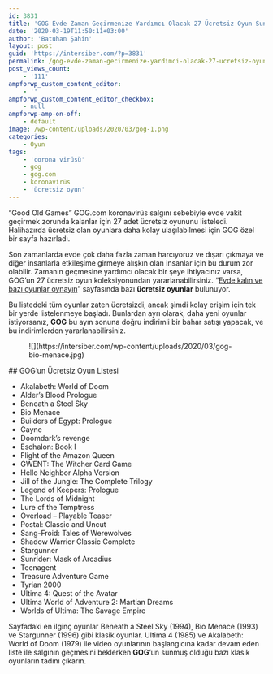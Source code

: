 ```yaml
---
id: 3831
title: 'GOG Evde Zaman Geçirmenize Yardımcı Olacak 27 Ücretsiz Oyun Sunuyor'
date: '2020-03-19T11:50:11+03:00'
author: 'Batuhan Şahin'
layout: post
guid: 'https://intersiber.com/?p=3831'
permalink: /gog-evde-zaman-gecirmenize-yardimci-olacak-27-ucretsiz-oyun-sunuyor/
post_views_count:
    - '111'
ampforwp_custom_content_editor:
    - ''
ampforwp_custom_content_editor_checkbox:
    - null
ampforwp-amp-on-off:
    - default
image: /wp-content/uploads/2020/03/gog-1.png
categories:
    - Oyun
tags:
    - 'corona virüsü'
    - gog
    - gog.com
    - koronavirüs
    - 'ücretsiz oyun'
---
```


“Good Old Games” GOG.com koronavirüs salgını sebebiyle evde vakit geçirmek zorunda kalanlar için 27 adet ücretsiz oyununu listeledi. Halihazırda ücretsiz olan oyunlara daha kolay ulaşılabilmesi için GOG özel bir sayfa hazırladı.

Son zamanlarda evde çok daha fazla zaman harcıyoruz ve dışarı çıkmaya ve diğer insanlarla etkileşime girmeye alışkın olan insanlar için bu durum zor olabilir. Zamanın geçmesine yardımcı olacak bir şeye ihtiyacınız varsa, GOG’un 27 ücretsiz oyun koleksiyonundan yararlanabilirsiniz. “[Evde kalın ve bazı oyunlar oynayın](https://www.gog.com/partner/stay_at_home)” sayfasında bazı **ücretsiz oyunlar** bulunuyor.

Bu listedeki tüm oyunlar zaten ücretsizdi, ancak şimdi kolay erişim için tek bir yerde listelenmeye başladı. Bunlardan ayrı olarak, daha yeni oyunlar istiyorsanız, **GOG** bu ayın sonuna doğru indirimli bir bahar satışı yapacak, ve bu indirimlerden yararlanabilirsiniz.

<figure class="wp-block-image size-large">![](https://intersiber.com/wp-content/uploads/2020/03/gog-bio-menace.jpg)</figure>## GOG’un Ücretsiz Oyun Listesi

- Akalabeth: World of Doom
- Alder’s Blood Prologue
- Beneath a Steel Sky
- Bio Menace
- Builders of Egypt: Prologue
- Cayne
- Doomdark’s revenge
- Eschalon: Book I
- Flight of the Amazon Queen
- GWENT: The Witcher Card Game
- Hello Neighbor Alpha Version
- Jill of the Jungle: The Complete Trilogy
- Legend of Keepers: Prologue
- The Lords of Midnight
- Lure of the Temptress
- Overload – Playable Teaser
- Postal: Classic and Uncut
- Sang-Froid: Tales of Werewolves
- Shadow Warrior Classic Complete
- Stargunner
- Sunrider: Mask of Arcadius
- Teenagent
- Treasure Adventure Game
- Tyrian 2000
- Ultima 4: Quest of the Avatar
- Ultima World of Adventure 2: Martian Dreams
- Worlds of Ultima: The Savage Empire

Sayfadaki en ilginç oyunlar Beneath a Steel Sky (1994), Bio Menace (1993) ve Stargunner (1996) gibi klasik oyunlar. Ultima 4 (1985) ve Akalabeth: World of Doom (1979) ile video oyunlarının başlangıcına kadar devam eden liste ile salgının geçmesini beklerken **GOG**‘un sunmuş olduğu bazı klasik oyunların tadını çıkarın.